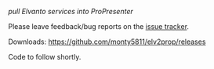 *pull Elvanto services into ProPresenter*

Please leave feedback/bug reports on the [issue tracker](https://github.com/monty5811/elv2prop/issues).

Downloads: https://github.com/monty5811/elv2prop/releases

Code to follow shortly.
